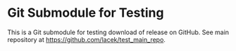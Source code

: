 # Git Submodule for Testing

This is a Git submodule for testing download of release on GitHub.
See main repository at https://github.com/lacek/test_main_repo.
